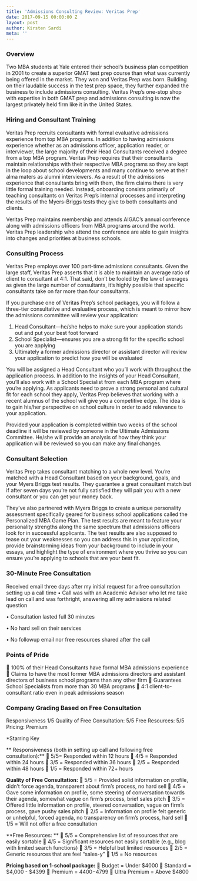 ```yaml
---
title: 'Admissions Consulting Review: Veritas Prep'
date: 2017-09-15 00:00:00 Z
layout: post
author: Kirsten Sardi
meta: ''
--- 
```


### **Overview**
Two MBA students at Yale entered their school’s business plan competition in 2001 to create a superior GMAT test prep course than what was currently being offered in the market.  They won and Veritas Prep was born.  Building on their laudable success in the test prep space, they further expanded the business to include admissions consulting.  Veritas Prep’s one-stop shop with expertise in both GMAT prep and admissions consulting is now the largest privately held firm like it in the United States.   

### **Hiring and Consultant Training**
Veritas Prep recruits consultants with formal evaluative admissions experience from top MBA programs.  In addition to having admissions experience whether as an admissions officer, application reader, or interviewer, the large majority of their Head Consultants received a degree from a top MBA program.  Veritas Prep requires that their consultants maintain relationships with their respective MBA programs so they are kept in the loop about school developments and many continue to serve at their alma maters as alumni interviewers.  As a result of the admissions experience that consultants bring with them, the firm claims there is very little formal training needed.  Instead, onboarding consists primarily of teaching consultants on Veritas Prep’s internal processes and interpreting the results of the Myers-Briggs tests they give to both consultants and clients.  

Veritas Prep maintains membership and attends AIGAC’s annual conference along with admissions officers from MBA programs around the world.  Veritas Prep leadership who attend the conference are able to gain insights into changes and priorities at business schools.  

### **Consulting Process**
Veritas Prep employs over 100 part-time admissions consultants.  Given the large staff, Veritas Prep asserts that it is able to maintain an average ratio of client to consultant at 4:1. That said, don’t be fooled by the law of averages as given the large number of consultants, it’s highly possible that specific consultants take on far more than four consultants.  

If you purchase one of Veritas Prep’s school packages, you will follow a three-tier consultative and evaluative process, which is meant to mirror how the admissions committee will review your application:

1.	Head Consultant—he/she helps to make sure your application stands out and put your best foot forward
2.	School Specialist—ensures you are a strong fit for the specific school you are applying
3.	Ultimately a former admissions director or assistant director will review your application to predict how you will be evaluated

You will be assigned a Head Consultant who you’ll work with throughout the application process.  In addition to the insights of your Head Consultant, you’ll also work with a School Specialist from each MBA program where you’re applying.  As applicants need to prove a strong personal and cultural fit for each school they apply, Veritas Prep believes that working with a recent alumnus of the school will give you a competitive edge.  The idea is to gain his/her perspective on school culture in order to add relevance to your application.  

Provided your application is completed within two weeks of the school deadline it will be reviewed by someone in the Ultimate Admissions Committee.  He/she will provide an analysis of how they think your application will be reviewed so you can make any final changes.   

### **Consultant Selection**
Veritas Prep takes consultant matching to a whole new level.  You’re matched with a Head Consultant based on your background, goals, and your Myers Briggs test results.  They guarantee a great consultant match but if after seven days you’re not fully satisfied they will pair you with a new consultant or you can get your money back. 

They’ve also partnered with Myers Briggs to create a unique personality assessment specifically geared for business school applications called the Personalized MBA Game Plan.  The test results are meant to feature your personality strengths along the same spectrum that admissions officers look for in successful applicants.  The test results are also supposed to tease out your weaknesses so you can address this in your application, provide brainstorming ideas from your background to include in your essays, and highlight the type of environment where you thrive so you can ensure you’re applying to schools that are your best fit.  

### **30-Minute Free Consultation**
Received email three days after my initial request for a free consultation setting up a call time
•	Call was with an Academic Advisor who let me take lead on call and was forthright, answering all my admissions related question 

• Consultation lasted full 30 minutes

• No hard sell on their services

• No followup email nor free resources shared after the call

### **Points of Pride**
	100% of their Head Consultants have formal MBA admissions experience
	Claims to have the most former MBA admissions directors and assistant directors of business school programs than any other firm
	Guarantees School Specialists from more than 30 MBA programs
	4:1 client-to-consultant ratio even in peak admissions season


### **Company Grading Based on Free Consultation**

Responsiveness	1/5
Quality of Free Consultation:	5/5
Free Resources:	5/5
Pricing:	Premium

*Starring Key

** Responsiveness (both in setting up call and following free consultation):**
	5/5= Responded within 12 hours
	4/5 = Responded within 24 hours
	3/5 = Responded within 36 hours
	2/5 = Responded within 48 hours
	1/5 = Responded within 72+ hours

**Quality of Free Consultation:**
	5/5 = Provided solid information on profile, didn’t force agenda, transparent about firm’s process, no hard sell
	4/5 = Gave some information on profile, some steering of conversation towards their agenda, somewhat vague on firm’s process, brief sales pitch
	3/5 = Offered little information on profile, steered conversation, vague on firm’s process, gave pushy sales pitch
	2/5 = Information on profile felt generic or unhelpful, forced agenda, no transparency on firm’s process, hard sell
	1/5 = Will not offer a free consultation

**Free Resources: **
	5/5 = Comprehensive list of resources that are easily sortable
	4/5 = Significant resources not easily sortable (e.g., blog with limited search functions)
	3/5 = Helpful but limited resources
	2/5 = Generic resources that are feel “sales-y”
	1/5 = No resources

**Pricing based on 1-school package:**
	Budget = Under $4000
	Standard = $4,000 - $4399
	Premium = $4400-$4799
	Ultra Premium = Above $4800


